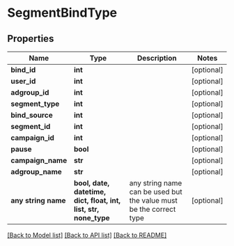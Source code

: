 # SegmentBindType


## Properties
Name | Type | Description | Notes
------------ | ------------- | ------------- | -------------
**bind_id** | **int** |  | [optional] 
**user_id** | **int** |  | [optional] 
**adgroup_id** | **int** |  | [optional] 
**segment_type** | **int** |  | [optional] 
**bind_source** | **int** |  | [optional] 
**segment_id** | **int** |  | [optional] 
**campaign_id** | **int** |  | [optional] 
**pause** | **bool** |  | [optional] 
**campaign_name** | **str** |  | [optional] 
**adgroup_name** | **str** |  | [optional] 
**any string name** | **bool, date, datetime, dict, float, int, list, str, none_type** | any string name can be used but the value must be the correct type | [optional]

[[Back to Model list]](../README.md#documentation-for-models) [[Back to API list]](../README.md#documentation-for-api-endpoints) [[Back to README]](../README.md)


